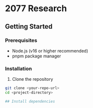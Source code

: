 # 2077 Research

## Getting Started

### Prerequisites
- Node.js (v16 or higher recommended)
- pnpm package manager

### Installation

1. Clone the repository
```bash
git clone <your-repo-url>
cd <project-directory>

## Install dependencies